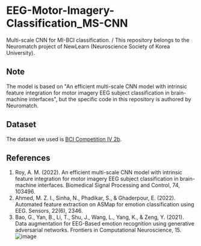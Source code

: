 # EEG-Motor-Imagery-Classification_MS-CNN
Multi-scale CNN for MI-BCI classification. / This repository belongs to the Neuromatch project of NewLearn (Neuroscience Society of Korea University).

## Note
The model is based on "An efficient multi-scale CNN model with intrinsic feature integration for motor imagery EEG subject classification in brain-machine interfaces", but the specific code in this repository is authored by Neuromatch.

## Dataset
The dataset we used is [BCI Competition IV 2b](https://www.bbci.de/competition/iv/). 

## References
1. Roy, A. M. (2022). An efficient multi-scale CNN model with intrinsic feature integration for motor imagery EEG subject classification in brain-machine interfaces. Biomedical Signal Processing and Control, 74, 103496. 
2. Ahmed, M. Z. I., Sinha, N., Phadikar, S., & Ghaderpour, E. (2022). Automated feature extraction on ASMap for emotion classification using EEG. Sensors, 22(6), 2346. 
3. Bao, G., Yan, B., Li, T., Shu, J., Wang, L., Yang, K., & Zeng, Y. (2021). Data augmentation for EEG-Based emotion recognition using generative adversarial networks. Frontiers in Computational Neuroscience, 15. 
![image](https://github.com/jxxng00/EEG-Motor-Imagery-Analysis_MS-CNN/assets/113572871/9c143b47-5a4f-46c1-b5ea-5999a506272f)

